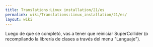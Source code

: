 ```yaml
---
title: Translations:Linux installation/21/es
permalink: wiki/Translations:Linux_installation/21/es/
layout: wiki
---
```


Luego de que se completó, vas a tener que reiniciar SuperCollider (o
recompilando la librería de clases a través del menu "Languaje").
